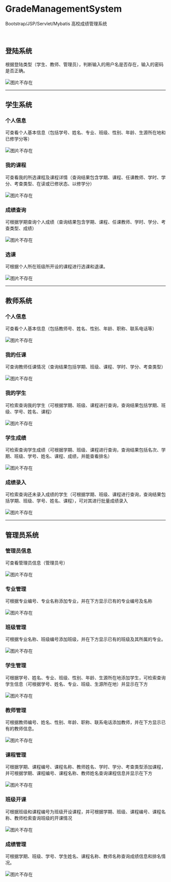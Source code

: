 # GradeManagementSystem
Bootstrap/JSP/Servlet/Mybatis 高校成绩管理系统

<br>

## 登陆系统

根据登陆类型（学生、教师、管理员），判断输入的用户名是否存在，输入的密码是否正确。
<br>
<br>
![图片不存在](https://github.com/zjxjwxk/GradeManagementSystem/raw/master/Screenshots/login.png)

---

## 学生系统

### 个人信息
可查看个人基本信息（包括学号、姓名、专业、班级、性别、年龄、生源所在地和已修学分等）
<br>
<br>
![图片不存在](https://github.com/zjxjwxk/GradeManagementSystem/raw/master/Screenshots/student-info.png)

### 我的课程
可查看我的所选课程及课程详情（查询结果包含学期、课程、任课教师、学时、学分、考查类型、在读或已修状态、以修学分）
<br>
<br>
![图片不存在](https://github.com/zjxjwxk/GradeManagementSystem/raw/master/Screenshots/student-course.png)

### 成绩查询
可根据学期查询个人成绩（查询结果包含学期、课程、任课教师、学时、学分、考查类型、成绩）
<br>
<br>
![图片不存在](https://github.com/zjxjwxk/GradeManagementSystem/raw/master/Screenshots/student-score.png)

### 选课
可根据个人所在班级所开设的课程进行选课和退课。
<br>
<br>
![图片不存在](https://github.com/zjxjwxk/GradeManagementSystem/raw/master/Screenshots/student-choose-course.png)

---

## 教师系统

### 个人信息
可查看个人基本信息（包括教师号、姓名、性别、年龄、职称、联系电话等）
<br>
<br>
![图片不存在](https://github.com/zjxjwxk/GradeManagementSystem/raw/master/Screenshots/teacher-info.png)

### 我的任课
可查询教师任课情况（查询结果包括学期、班级、课程、学时、学分、考查类型）
<br>
<br>
![图片不存在](https://github.com/zjxjwxk/GradeManagementSystem/raw/master/Screenshots/teacher-course.png)

### 我的学生
可检索查询我的学生（可根据学期、班级、课程进行查询，查询结果包括学期、班级、学号、姓名、课程）
<br>
<br>
![图片不存在](https://github.com/zjxjwxk/GradeManagementSystem/raw/master/Screenshots/teacher-students.png)

### 学生成绩
可检索查询学生成绩（可根据学期、班级、课程进行查询，查询结果包括名次、学期、班级、学号、姓名、课程、成绩，并能查看排名）
<br>
<br>
![图片不存在](https://github.com/zjxjwxk/GradeManagementSystem/raw/master/Screenshots/teacher-students-score.png)

### 成绩录入
可检索查询还未录入成绩的学生（可根据学期、班级、课程进行查询，查询结果包括学期、班级、学号、姓名、课程），可对其进行批量成绩录入
<br>
<br>
![图片不存在](https://github.com/zjxjwxk/GradeManagementSystem/raw/master/Screenshots/teacher-score-insert.png)

---

## 管理员系统

### 管理员信息
可查看管理员信息（管理员号）
<br>
<br>
![图片不存在](https://github.com/zjxjwxk/GradeManagementSystem/raw/master/Screenshots/admin-info.png)

### 专业管理
可根据专业编号、专业名称添加专业，并在下方显示已有的专业编号及名称
<br>
<br>
![图片不存在](https://github.com/zjxjwxk/GradeManagementSystem/raw/master/Screenshots/admin-department.png)

### 班级管理
可根据专业名称、班级编号添加班级，并在下方显示已有的班级及其所属的专业。
<br>
<br>
![图片不存在](https://github.com/zjxjwxk/GradeManagementSystem/raw/master/Screenshots/admin-class.png)

### 学生管理
可根据学号、姓名、专业、班级、性别、年龄、生源所在地添加学生，可检索查询学生信息（可根据学号、姓名、专业、班级、生源所在地）并显示在下方
<br>
<br>
![图片不存在](https://github.com/zjxjwxk/GradeManagementSystem/raw/master/Screenshots/admin-students.png)

### 教师管理
可根据教师编号、姓名、性别、年龄、职称、联系电话添加教师，并在下方显示已有的教师信息。
<br>
<br>
![图片不存在](https://github.com/zjxjwxk/GradeManagementSystem/raw/master/Screenshots/admin-teachers.png)

### 课程管理
可根据学期、课程编号、课程名称、教师姓名、学时、学分、考查类型添加课程，并可根据学期、课程编号、课程名称、教师姓名查询课程信息并显示在下方
<br>
<br>
![图片不存在](https://github.com/zjxjwxk/GradeManagementSystem/raw/master/Screenshots/admin-courses.png)

### 班级开课
可根据班级和课程编号为班级开设课程，并可根据学期、班级、课程编号、课程名称、教师检索查询班级的开课情况
<br>
<br>
![图片不存在](https://github.com/zjxjwxk/GradeManagementSystem/raw/master/Screenshots/admin-class-courses.png)

### 成绩管理
可根据学期、班级、学号、学生姓名、课程名称、教师名称查询成绩信息和排名情况。
<br>
<br>
![图片不存在](https://github.com/zjxjwxk/GradeManagementSystem/raw/master/Screenshots/admin-score.png)
